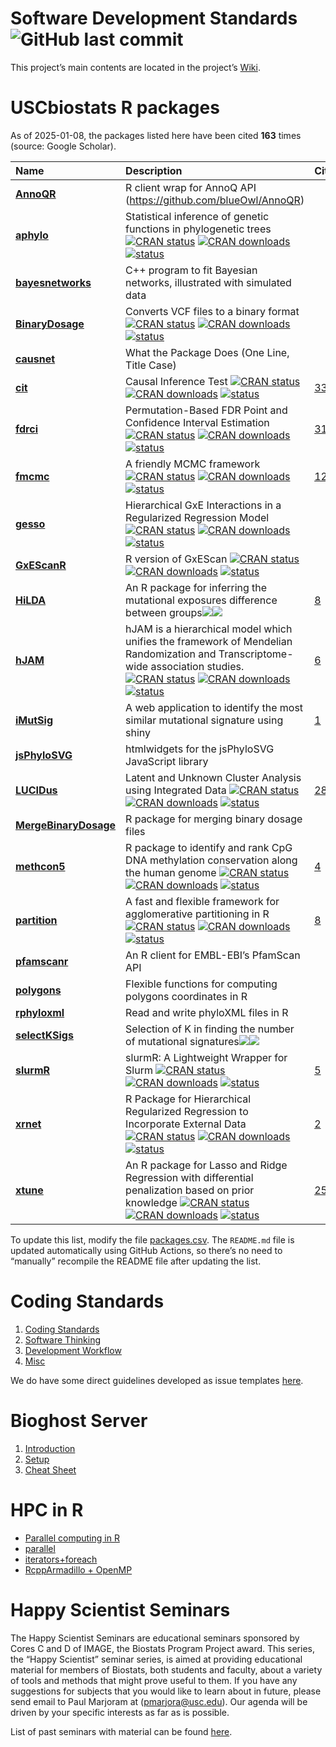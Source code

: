 <!---
#########################################################################
#########################################################################
NOTE: DO NOT EDIT THE README.md BY HAND. ONLY EDIT THE README.Rmd BY HAND
#########################################################################
#########################################################################
--->
# Software Development Standards ![GitHub last commit](https://img.shields.io/github/last-commit/USCbiostats/software-dev)

This project’s main contents are located in the project’s
[Wiki](wiki#welcome-to-the-software-development-wiki).

# USCbiostats R packages

As of 2025-01-08, the packages listed here have been cited **163** times
(source: Google Scholar).

| Name                                                                      | Description                                                                                                                                                                                                                                                                                                                                                                                                                                         | Citations                                                                 |
|:--------------------------------------------------------------------------|:----------------------------------------------------------------------------------------------------------------------------------------------------------------------------------------------------------------------------------------------------------------------------------------------------------------------------------------------------------------------------------------------------------------------------------------------------|:--------------------------------------------------------------------------|
| [**AnnoQR**](https://github.com/USCbiostats/AnnoQR)                       | R client wrap for AnnoQ API (<https://github.com/blueOwl/AnnoQR>)                                                                                                                                                                                                                                                                                                                                                                                   |                                                                           |
| [**aphylo**](https://github.com/USCbiostats/aphylo)                       | Statistical inference of genetic functions in phylogenetic trees [![CRAN status](https://www.r-pkg.org/badges/version/aphylo)](https://CRAN.R-project.org/package=aphylo) [![CRAN downloads](http://cranlogs.r-pkg.org/badges/grand-total/aphylo)](https://cran.r-project.org/package=aphylo) [![status](https://tinyverse.netlify.com/badge/aphylo)](https://CRAN.R-project.org/package=aphylo)                                                    |                                                                           |
| [**bayesnetworks**](https://github.com/USCbiostats/bayesnetworks)         | C++ program to fit Bayesian networks, illustrated with simulated data                                                                                                                                                                                                                                                                                                                                                                               |                                                                           |
| [**BinaryDosage**](https://github.com/USCbiostats/BinaryDosage)           | Converts VCF files to a binary format [![CRAN status](https://www.r-pkg.org/badges/version/BinaryDosage)](https://CRAN.R-project.org/package=BinaryDosage) [![CRAN downloads](http://cranlogs.r-pkg.org/badges/grand-total/BinaryDosage)](https://cran.r-project.org/package=BinaryDosage) [![status](https://tinyverse.netlify.com/badge/BinaryDosage)](https://CRAN.R-project.org/package=BinaryDosage)                                           |                                                                           |
| [**causnet**](https://github.com/USCbiostats/causnet)                     | What the Package Does (One Line, Title Case)                                                                                                                                                                                                                                                                                                                                                                                                        |                                                                           |
| [**cit**](https://github.com/USCbiostats/cit)                             | Causal Inference Test [![CRAN status](https://www.r-pkg.org/badges/version/cit)](https://CRAN.R-project.org/package=cit) [![CRAN downloads](http://cranlogs.r-pkg.org/badges/grand-total/cit)](https://cran.r-project.org/package=cit) [![status](https://tinyverse.netlify.com/badge/cit)](https://CRAN.R-project.org/package=cit)                                                                                                                 | [33](https://scholar.google.com/scholar?cites=2897292192206854993&hl=en)  |
| [**fdrci**](https://github.com/USCbiostats/fdrci)                         | Permutation-Based FDR Point and Confidence Interval Estimation [![CRAN status](https://www.r-pkg.org/badges/version/fdrci)](https://CRAN.R-project.org/package=fdrci) [![CRAN downloads](http://cranlogs.r-pkg.org/badges/grand-total/fdrci)](https://cran.r-project.org/package=fdrci) [![status](https://tinyverse.netlify.com/badge/fdrci)](https://CRAN.R-project.org/package=fdrci)                                                            | [31](https://scholar.google.com/scholar?hl=en&cites=6606625444967735035)  |
| [**fmcmc**](https://github.com/USCbiostats/fmcmc)                         | A friendly MCMC framework [![CRAN status](https://www.r-pkg.org/badges/version/fmcmc)](https://CRAN.R-project.org/package=fmcmc) [![CRAN downloads](http://cranlogs.r-pkg.org/badges/grand-total/fmcmc)](https://cran.r-project.org/package=fmcmc) [![status](https://tinyverse.netlify.com/badge/fmcmc)](https://CRAN.R-project.org/package=fmcmc)                                                                                                 | [12](https://scholar.google.com/scholar?cites=18235425292318567621&hl=en) |
| [**gesso**](https://github.com/USCbiostats/gesso)                         | Hierarchical GxE Interactions in a Regularized Regression Model [![CRAN status](https://www.r-pkg.org/badges/version/gesso)](https://CRAN.R-project.org/package=gesso) [![CRAN downloads](http://cranlogs.r-pkg.org/badges/grand-total/gesso)](https://cran.r-project.org/package=gesso) [![status](https://tinyverse.netlify.com/badge/gesso)](https://CRAN.R-project.org/package=gesso)                                                           |                                                                           |
| [**GxEScanR**](https://github.com/USCbiostats/GxEScanR)                   | R version of GxEScan [![CRAN status](https://www.r-pkg.org/badges/version/GxEScanR)](https://CRAN.R-project.org/package=GxEScanR) [![CRAN downloads](http://cranlogs.r-pkg.org/badges/grand-total/GxEScanR)](https://cran.r-project.org/package=GxEScanR) [![status](https://tinyverse.netlify.com/badge/GxEScanR)](https://CRAN.R-project.org/package=GxEScanR)                                                                                    |                                                                           |
| [**HiLDA**](https://github.com/USCbiostats/HiLDA)                         | An R package for inferring the mutational exposures difference between groups[![](https://img.shields.io/badge/Bioconductor%20version-1.0.0-green.svg)](https://www.bioconductor.org/packages/HiLDA)[![](https://img.shields.io/badge/download-7487/total-blue.svg)](https://bioconductor.org/packages/stats/bioc/HiLDA)                                                                                                                            | [8](https://scholar.google.com/scholar?cites=2767354745053140554&hl=en)   |
| [**hJAM**](https://github.com/USCbiostats/hJAM)                           | hJAM is a hierarchical model which unifies the framework of Mendelian Randomization and Transcriptome-wide association studies. [![CRAN status](https://www.r-pkg.org/badges/version/hJAM)](https://CRAN.R-project.org/package=hJAM) [![CRAN downloads](http://cranlogs.r-pkg.org/badges/grand-total/hJAM)](https://cran.r-project.org/package=hJAM) [![status](https://tinyverse.netlify.com/badge/hJAM)](https://CRAN.R-project.org/package=hJAM) | [6](https://scholar.google.com/scholar?cites=5_2ea7Z8nBIJ&hl=en)          |
| [**iMutSig**](https://github.com/USCbiostats/iMutSig)                     | A web application to identify the most similar mutational signature using shiny                                                                                                                                                                                                                                                                                                                                                                     | [1](https://scholar.google.com/scholar?cites=16599818872657505515&hl=en)  |
| [**jsPhyloSVG**](https://github.com/USCbiostats/jsPhyloSVG)               | htmlwidgets for the jsPhyloSVG JavaScript library                                                                                                                                                                                                                                                                                                                                                                                                   |                                                                           |
| [**LUCIDus**](https://github.com/USCbiostats/LUCIDus)                     | Latent and Unknown Cluster Analysis using Integrated Data [![CRAN status](https://www.r-pkg.org/badges/version/LUCIDus)](https://CRAN.R-project.org/package=LUCIDus) [![CRAN downloads](http://cranlogs.r-pkg.org/badges/grand-total/LUCIDus)](https://cran.r-project.org/package=LUCIDus) [![status](https://tinyverse.netlify.com/badge/LUCIDus)](https://CRAN.R-project.org/package=LUCIDus)                                                     | [28](https://scholar.google.com/scholar?cites=17993227897179669521&hl=en) |
| [**MergeBinaryDosage**](https://github.com/USCbiostats/MergeBinaryDosage) | R package for merging binary dosage files                                                                                                                                                                                                                                                                                                                                                                                                           |                                                                           |
| [**methcon5**](https://github.com/USCbiostats/MethCon5)                   | R package to identify and rank CpG DNA methylation conservation along the human genome [![CRAN status](https://www.r-pkg.org/badges/version/methcon5)](https://CRAN.R-project.org/package=methcon5) [![CRAN downloads](http://cranlogs.r-pkg.org/badges/grand-total/methcon5)](https://cran.r-project.org/package=methcon5) [![status](https://tinyverse.netlify.com/badge/methcon5)](https://CRAN.R-project.org/package=methcon5)                  | [4](https://scholar.google.com/scholar?cites=13818868965517630908&hl=en)  |
| [**partition**](https://github.com/USCbiostats/partition)                 | A fast and flexible framework for agglomerative partitioning in R [![CRAN status](https://www.r-pkg.org/badges/version/partition)](https://CRAN.R-project.org/package=partition) [![CRAN downloads](http://cranlogs.r-pkg.org/badges/grand-total/partition)](https://cran.r-project.org/package=partition) [![status](https://tinyverse.netlify.com/badge/partition)](https://CRAN.R-project.org/package=partition)                                 | [8](https://scholar.google.com/scholar?cites=5586649186160622454&hl=en)   |
| [**pfamscanr**](https://github.com/USCbiostats/pfamscanr)                 | An R client for EMBL-EBI’s PfamScan API                                                                                                                                                                                                                                                                                                                                                                                                             |                                                                           |
| [**polygons**](https://github.com/USCbiostats/polygons)                   | Flexible functions for computing polygons coordinates in R                                                                                                                                                                                                                                                                                                                                                                                          |                                                                           |
| [**rphyloxml**](https://github.com/USCbiostats/rphyloxml)                 | Read and write phyloXML files in R                                                                                                                                                                                                                                                                                                                                                                                                                  |                                                                           |
| [**selectKSigs**](https://github.com/USCbiostats/selectKSigs)             | Selection of K in finding the number of mutational signatures[![](https://img.shields.io/badge/Bioconductor%20version-1.0.0-green.svg)](https://www.bioconductor.org/packages/selectKSigs)[![](https://img.shields.io/badge/download-5893/total-blue.svg)](https://bioconductor.org/packages/stats/bioc/selectKSigs)                                                                                                                                |                                                                           |
| [**slurmR**](https://github.com/USCbiostats/slurmR)                       | slurmR: A Lightweight Wrapper for Slurm [![CRAN status](https://www.r-pkg.org/badges/version/slurmR)](https://CRAN.R-project.org/package=slurmR) [![CRAN downloads](http://cranlogs.r-pkg.org/badges/grand-total/slurmR)](https://cran.r-project.org/package=slurmR) [![status](https://tinyverse.netlify.com/badge/slurmR)](https://CRAN.R-project.org/package=slurmR)                                                                             | [5](https://scholar.google.com/scholar?cites=2044081763350723149&hl=en)   |
| [**xrnet**](https://github.com/USCbiostats/xrnet)                         | R Package for Hierarchical Regularized Regression to Incorporate External Data [![CRAN status](https://www.r-pkg.org/badges/version/xrnet)](https://CRAN.R-project.org/package=xrnet) [![CRAN downloads](http://cranlogs.r-pkg.org/badges/grand-total/xrnet)](https://cran.r-project.org/package=xrnet) [![status](https://tinyverse.netlify.com/badge/xrnet)](https://CRAN.R-project.org/package=xrnet)                                            | [2](https://scholar.google.com/scholar?cites=12362903479655163477&hl=en)  |
| [**xtune**](https://github.com/USCbiostats/xtune)                         | An R package for Lasso and Ridge Regression with differential penalization based on prior knowledge [![CRAN status](https://www.r-pkg.org/badges/version/xtune)](https://CRAN.R-project.org/package=xtune) [![CRAN downloads](http://cranlogs.r-pkg.org/badges/grand-total/xtune)](https://cran.r-project.org/package=xtune) [![status](https://tinyverse.netlify.com/badge/xtune)](https://CRAN.R-project.org/package=xtune)                       | [25](https://scholar.google.com/scholar?cites=12002990865154112222&hl=en) |

To update this list, modify the file [packages.csv](packages.csv). The
`README.md` file is updated automatically using GitHub Actions, so
there’s no need to “manually” recompile the README file after updating
the list.

# Coding Standards

1.  [Coding Standards](wiki#coding-standards)
2.  [Software Thinking](wiki/coding-standards.md#software-thinking)
3.  [Development
    Workflow](wiki/coding-standards.md#development-workflow)
4.  [Misc](wiki/coding-standards.md#misc)

We do have some direct guidelines developed as issue templates
[here](templates).

# Bioghost Server

1.  [Introduction](wiki/Bioghost-server.md#introduction)
2.  [Setup](wiki/Bioghost-server.md#setup)
3.  [Cheat Sheet](wiki/Bioghost-server.md#cheat-sheet)

# HPC in R

-   [Parallel computing in
    R](wiki/HPC-in-R.md#parallel-computing-in-r)  
-   [parallel](wiki/HPC-in-R.md#parallel)
-   [iterators+foreach](wiki/HPC-in-R.md#foreach)
-   [RcppArmadillo + OpenMP](wiki/HPC-in-R.md#rcpparmadillo-and-openmp)

# Happy Scientist Seminars

The Happy Scientist Seminars are educational seminars sponsored by Cores
C and D of IMAGE, the Biostats Program Project award. This series, the
“Happy Scientist” seminar series, is aimed at providing educational
material for members of Biostats, both students and faculty, about a
variety of tools and methods that might prove useful to them. If you
have any suggestions for subjects that you would like to learn about in
future, please send email to Paul Marjoram at (<pmarjora@usc.edu>). Our
agenda will be driven by your specific interests as far as is possible.

List of past seminars with material can be found
[here](/happy_scientist/).
